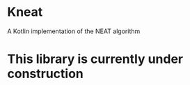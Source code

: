 # Kneat
A Kotlin implementation of the NEAT algorithm 

# This library is currently under construction